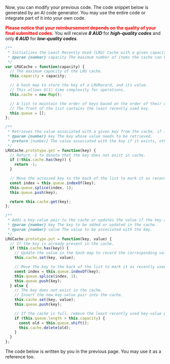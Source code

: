 Now, you can modify your previous code.  The code snippet below is generated by an AI code generator. You may use the entire code or integrate part of it into your own code. 



<span style="color: red;">**Please notice that your reimbursement depends on the quality of your final submitted codes.**</span> You will receive ***8 AUD*** for ***high-quality codes*** and only ***6 AUD*** for ***low-quality codes***. 

```javascript
/**
 * Initializes the Least Recently Used (LRU) Cache with a given capacity.
 * @param {number} capacity The maximum number of items the cache can hold.
 */
var LRUCache = function(capacity) {
  // The maximum capacity of the LRU cache.
  this.capacity = capacity;

  // A hash map to store the key of a LRURecord, and its value. 
  // This allows O(1) time complexity for operations.
  this.cache = new Map(); 

  // A list to maintain the order of keys based on the order of their usage.
  // The front of the list contains the least recently used key.
  this.queue = []; 
};

/** 
 * Retrieves the value associated with a given key from the cache, if it exists.
 * @param {number} key The key whose value needs to be retrieved.
 * @return {number} The value associated with the key if it exists, otherwise -1.
 */
LRUCache.prototype.get = function(key) {
  // Return -1 to denote that the key does not exist in cache.
  if (!this.cache.has(key)) {
    return -1;
  }

  // Move the accessed key to the back of the list to mark it as recently used.
  const index = this.queue.indexOf(key);
  this.queue.splice(index, 1);
  this.queue.push(key);

  return this.cache.get(key);
};

/** 
 * Adds a key-value pair to the cache or updates the value if the key already exists.
 * @param {number} key The key to be added or updated in the cache.
 * @param {number} value The value to be associated with the key.
 */
LRUCache.prototype.put = function(key, value) {
  // If the key is already present in the cache.
  if (this.cache.has(key)) {
    // Update the value in the hash map to record the corresponding value of a key.
    this.cache.set(key, value);

    // Move the key to the back of the list to mark it as recently used.
    const index = this.queue.indexOf(key);
    this.queue.splice(index, 1);
    this.queue.push(key);
  } else {
    // The key does not exist in the cache. 
    // Insert the new key-value pair into the cache.
    this.cache.set(key, value);
    this.queue.push(key);

    // If the cache is full, remove the least recently used key-value pair.
    if (this.queue.length > this.capacity) {
      const old = this.queue.shift(); 
      this.cache.delete(old);
    }
  }
};
```

The code below is written by you in the previous page. You may use it as a reference too. 